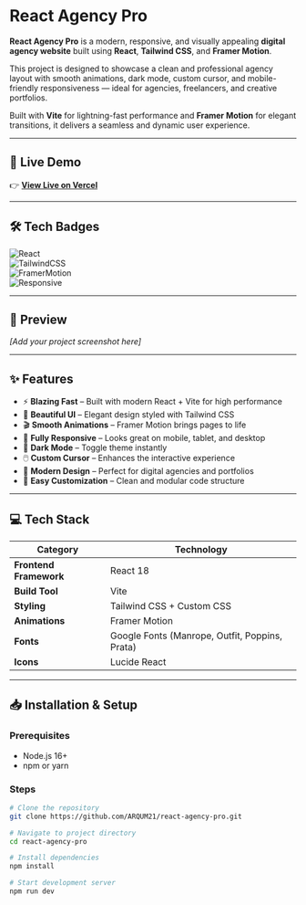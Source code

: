 # React Agency Pro  

**React Agency Pro** is a modern, responsive, and visually appealing **digital agency website** built using **React**, **Tailwind CSS**, and **Framer Motion**.  

This project is designed to showcase a clean and professional agency layout with smooth animations, dark mode, custom cursor, and mobile-friendly responsiveness — ideal for agencies, freelancers, and creative portfolios.  

Built with **Vite** for lightning-fast performance and **Framer Motion** for elegant transitions, it delivers a seamless and dynamic user experience.

---

## 🚀 Live Demo  
👉 **[View Live on Vercel](https://your-vercel-app-link.vercel.app)**

---

## 🛠️ Tech Badges  
![React](https://img.shields.io/badge/React-18.2.0-blue)  
![TailwindCSS](https://img.shields.io/badge/Tailwind-CSS-38B2AC)  
![FramerMotion](https://img.shields.io/badge/Framer-Motion-0055FF)  
![Responsive](https://img.shields.io/badge/Responsive-Yes-green)

---

## 🎥 Preview  
*[Add your project screenshot here]*

---

## ✨ Features

- ⚡ **Blazing Fast** – Built with modern React + Vite for high performance
- 🎨 **Beautiful UI** – Elegant design styled with Tailwind CSS
- 🎬 **Smooth Animations** – Framer Motion brings pages to life
- 📱 **Fully Responsive** – Looks great on mobile, tablet, and desktop
- 🌙 **Dark Mode** – Toggle theme instantly
- 🖱️ **Custom Cursor** – Enhances the interactive experience
- 🎯 **Modern Design** – Perfect for digital agencies and portfolios
- 🔧 **Easy Customization** – Clean and modular code structure

---

## 💻 Tech Stack

| Category           | Technology                                     |
| ------------------ | ---------------------------------------------- |
| **Frontend Framework** | React 18                                       |
| **Build Tool**         | Vite                                           |
| **Styling**            | Tailwind CSS + Custom CSS                      |
| **Animations**         | Framer Motion                                  |
| **Fonts**              | Google Fonts (Manrope, Outfit, Poppins, Prata) |
| **Icons**              | Lucide React                                   |

---

## 📥 Installation & Setup

### **Prerequisites**
- Node.js 16+
- npm or yarn

### **Steps**
```bash
# Clone the repository
git clone https://github.com/ARQUM21/react-agency-pro.git

# Navigate to project directory
cd react-agency-pro

# Install dependencies
npm install

# Start development server
npm run dev

```


